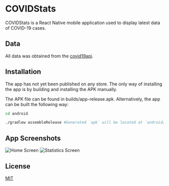 # COVIDStats

COVIDStats is a React Native mobile application used to display latest data of COVID-19 cases.

## Data

All data was obtained from the [covid19api](https://covid19api.com/).

## Installation

The app has not yet been published on any store. The only way of installing the app is by building and installing the APK manually. 

The APK file can be found in builds/app-release.apk. Alternatively, the app can be built the following way:

```bash
cd android
```

```bash
./gradlew assembleRelease #Generated `apk` will be located at `android/app/build/outputs/apk`
```
## App Screenshots
![Home Screen](https://user-images.githubusercontent.com/43612294/88760396-88011900-d19f-11ea-9ea9-053b3080b93a.png)
![Statistics Screen](https://user-images.githubusercontent.com/43612294/88760294-525c3000-d19f-11ea-9888-85ccd6a542c8.png)

## License
[MIT](https://choosealicense.com/licenses/mit/)

